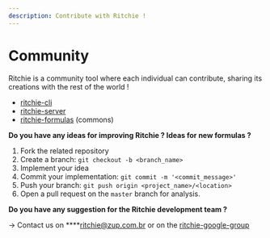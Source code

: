 ```yaml
---
description: Contribute with Ritchie !
---
```


# Community

Ritchie is a community tool where each individual can contribute, sharing its creations with the rest of the world !

* [ritchie-cli](https://github.com/ZupIT/ritchie-cli)
* [ritchie-server](https://github.com/ZupIT/ritchie-server)
* [ritchie-formulas](https://github.com/ZupIT/ritchie-formulas) \(commons\)

  
**Do you have any ideas for improving Ritchie ? Ideas for new formulas ?**

1. Fork the related repository
2. Create a branch: `git checkout -b <branch_name>`
3. Implement your idea
4. Commit your implementation: `git commit -m '<commit_message>'`
5. Push your branch: `git push origin <project_name>/<location>`
6. Open a pull request on the `master` branch for analysis. 

**Do you have any suggestion for the Ritchie development team ?**  
  
→ Contact us on ****[ritchie@zup.com.br](mailto:ritchie@zup.com.br) or on the [ritchie-google-group](https://groups.google.com/a/zup.com.br/forum/?hl=en#!forum/ritchie)

